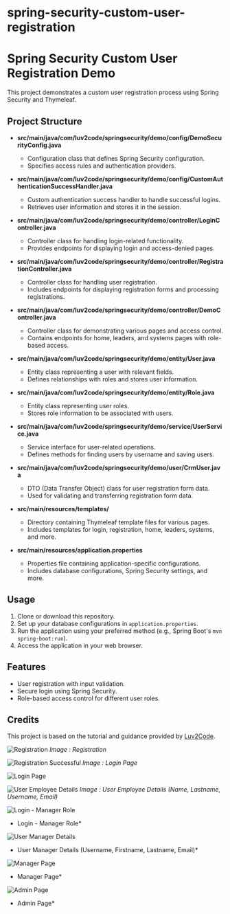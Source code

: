 # spring-security-custom-user-registration
# Spring Security Custom User Registration Demo

This project demonstrates a custom user registration process using Spring Security and Thymeleaf.

## Project Structure

- **src/main/java/com/luv2code/springsecurity/demo/config/DemoSecurityConfig.java**
  - Configuration class that defines Spring Security configuration.
  - Specifies access rules and authentication providers.
  
- **src/main/java/com/luv2code/springsecurity/demo/config/CustomAuthenticationSuccessHandler.java**
  - Custom authentication success handler to handle successful logins.
  - Retrieves user information and stores it in the session.
  
- **src/main/java/com/luv2code/springsecurity/demo/controller/LoginController.java**
  - Controller class for handling login-related functionality.
  - Provides endpoints for displaying login and access-denied pages.
  
- **src/main/java/com/luv2code/springsecurity/demo/controller/RegistrationController.java**
  - Controller class for handling user registration.
  - Includes endpoints for displaying registration forms and processing registrations.
  
- **src/main/java/com/luv2code/springsecurity/demo/controller/DemoController.java**
  - Controller class for demonstrating various pages and access control.
  - Contains endpoints for home, leaders, and systems pages with role-based access.
  
- **src/main/java/com/luv2code/springsecurity/demo/entity/User.java**
  - Entity class representing a user with relevant fields.
  - Defines relationships with roles and stores user information.
  
- **src/main/java/com/luv2code/springsecurity/demo/entity/Role.java**
  - Entity class representing user roles.
  - Stores role information to be associated with users.
  
- **src/main/java/com/luv2code/springsecurity/demo/service/UserService.java**
  - Service interface for user-related operations.
  - Defines methods for finding users by username and saving users.
  
- **src/main/java/com/luv2code/springsecurity/demo/user/CrmUser.java**
  - DTO (Data Transfer Object) class for user registration form data.
  - Used for validating and transferring registration form data.
  
- **src/main/resources/templates/**
  - Directory containing Thymeleaf template files for various pages.
  - Includes templates for login, registration, home, leaders, systems, and more.
  
- **src/main/resources/application.properties**
  - Properties file containing application-specific configurations.
  - Includes database configurations, Spring Security settings, and more.

## Usage

1. Clone or download this repository.
2. Set up your database configurations in `application.properties`.
3. Run the application using your preferred method (e.g., Spring Boot's `mvn spring-boot:run`).
4. Access the application in your web browser.

## Features

- User registration with input validation.
- Secure login using Spring Security.
- Role-based access control for different user roles.

## Credits

This project is based on the tutorial and guidance provided by [Luv2Code](https://www.luv2code.com/).


![Registration](https://github.com/billmazio/spring-security-custom-user-registration/assets/116730698/da3f2543-4815-4a9a-a9ac-18aedcfc8dec)
*Image : Registration*

![Registration Successful](https://github.com/billmazio/spring-security-custom-user-registration/assets/116730698/c904f860-36c5-46be-a64b-ccc0fe944973)
*Image : Login Page*

![Login Page](https://github.com/billmazio/spring-security-custom-user-registration/assets/116730698/f42b10f2-703d-443d-8d92-7a29b9f1a596)


![User Employee Details](https://github.com/billmazio/spring-security-custom-user-registration/assets/116730698/0c336d64-a3fd-4a6e-924e-d88274d326a7)
*Image : User Employee Details (Name, Lastname, Username, Email)*

![Login - Manager Role](https://github.com/billmazio/spring-security-custom-user-registration/assets/116730698/70a42f59-b832-4aa5-910a-cd3002969fe9)
* Login - Manager Role*

![User Manager Details](https://github.com/billmazio/spring-security-custom-user-registration/assets/116730698/72e9e973-a3e6-447f-98a5-3a9e1e9ca6c9)
* User Manager Details (Username, Firstname, Lastname, Email)*

![Manager Page](https://github.com/billmazio/spring-security-custom-user-registration/assets/116730698/7c8f0810-078f-4e7b-a8cf-7ecf7a72d990)
* Manager Page*

![Admin Page](https://github.com/billmazio/spring-security-custom-user-registration/assets/116730698/0da175d4-6416-4786-bd1c-444f16c198e8)
* Admin Page*
